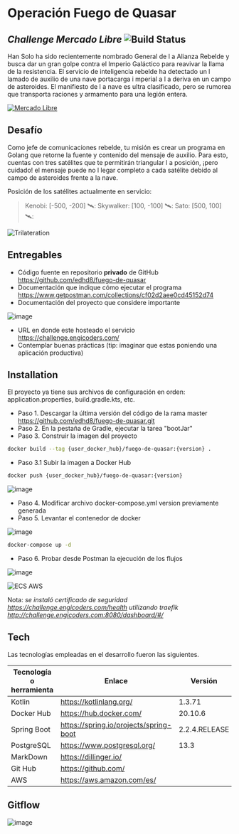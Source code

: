 # Operación Fuego de Quasar
## _Challenge Mercado Libre_ ![Build Status](https://travis-ci.org/joemccann/dillinger.svg?branch=master)

Han Solo ha sido recientemente nombrado General de l a Alianza Rebelde y busca dar un gran golpe contra el Imperio Galáctico para reavivar la llama de la resistencia. El servicio de inteligencia rebelde ha detectado un l lamado de auxilio de una nave portacarga i mperial a l a deriva en un campo de asteroides. El manifiesto de l a nave es ultra clasificado, pero se rumorea que transporta raciones y armamento para una legión entera.

[![Mercado Libre](https://http2.mlstatic.com/frontend-assets/ui-navigation/5.14.5/mercadolibre/180x180.png)](https://www.mercadolibre.com.mx/)

## Desafío

Como jefe de comunicaciones rebelde, tu misión es crear un programa en Golang que retorne la fuente y contenido del mensaje de auxilio. Para esto, cuentas con tres satélites que te permitirán triangular l a posición, ¡pero cuidado! el mensaje puede no l legar completo a cada satélite debido al campo de asteroides frente a la nave.

Posición de los satélites actualmente en servicio:

> Kenobi: [-500, -200] 🛰️:
> Skywalker: [100, -100] 🛰️:
> Sato: [500, 100] 🛰️:

![Trilateration](https://user-images.githubusercontent.com/67127741/120378261-ce556600-c2e3-11eb-8e52-b4b406e35436.png)

## Entregables

- Código fuente en repositorio **privado** de GitHub https://github.com/edhd8/fuego-de-quasar
- Documentación que indique cómo ejecutar el programa https://www.getpostman.com/collections/cf02d2aee0cd45152d74
- Documentación del proyecto que considere importante

![image](https://user-images.githubusercontent.com/67127741/120262871-34000e80-c260-11eb-9f2d-bb72743308fe.png)

- URL en donde este hosteado el servicio https://challenge.engicoders.com/
- Contemplar buenas prácticas (tip: imaginar que estas poniendo una aplicación productiva)

## Installation

El proyecto ya tiene sus archivos de configuración en orden: application.properties, build.gradle.kts, etc.

- Paso 1. Descargar la última versión del código de la rama master https://github.com/edhd8/fuego-de-quasar.git
- Paso 2. En la pestaña de Gradle, ejecutar la tarea "bootJar"
- Paso 3. Construir la imagen del proyecto

```sh
docker build --tag {user_docker_hub}/fuego-de-quasar:{version} .
```
- Paso 3.1 Subir la imagen a Docker Hub

```sh
docker push {user_docker_hub}/fuego-de-quasar:{version}
```
![image](https://user-images.githubusercontent.com/67127741/120377943-669f1b00-c2e3-11eb-990a-0530da823da3.png)

- Paso 4. Modificar archivo docker-compose.yml version previamente generada
- Paso 5. Levantar el contenedor de docker

![image](https://user-images.githubusercontent.com/67127741/120374666-73ba0b00-c2df-11eb-9542-799b192960ca.png)

```sh
docker-compose up -d
```

- Paso 6. Probar desde Postman la ejecución de los flujos

![image](https://user-images.githubusercontent.com/67127741/120375056-efb45300-c2df-11eb-93f5-35143555de03.png)

![ECS AWS](https://user-images.githubusercontent.com/67127741/120378221-c1d10d80-c2e3-11eb-8d5a-6d1474271100.png)

Nota: _se instaló certificado de seguridad https://challenge.engicoders.com/health utilizando traefik http://challenge.engicoders.com:8080/dashboard/#/_

## Tech

Las tecnologías empleadas en el desarrollo fueron las siguientes.

| Tecnología o herramienta | Enlace | Versión |
| ------ | ------ | ------ |
| Kotlin | https://kotlinlang.org/ | 1.3.71 |
| Docker Hub | https://hub.docker.com/ | 20.10.6 |
| Spring Boot | https://spring.io/projects/spring-boot | 2.2.4.RELEASE |
| PostgreSQL | https://www.postgresql.org/ | 13.3 |
| MarkDown | https://dillinger.io/ | |
| Git Hub | https://github.com/ | |
| AWS | https://aws.amazon.com/es/ | |

## Gitflow

![image](https://user-images.githubusercontent.com/67127741/120264051-935f1e00-c262-11eb-812a-7a65c24654c0.png)